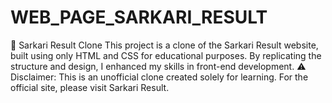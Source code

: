 # WEB_PAGE_SARKARI_RESULT
🚀 Sarkari Result Clone This project is a clone of the Sarkari Result website, built using only HTML and CSS for educational purposes. By replicating the structure and design, I enhanced my skills in front-end development.  ⚠️ Disclaimer: This is an unofficial clone created solely for learning. For the official site, please visit Sarkari Result.
